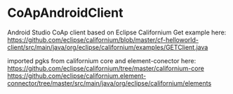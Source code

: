 # CoApAndroidClient
Android Studio CoAp client based on Eclipse Californium Get example here:
https://github.com/eclipse/californium/blob/master/cf-helloworld-client/src/main/java/org/eclipse/californium/examples/GETClient.java

imported pgks from californium core and element-conector here:
https://github.com/eclipse/californium/tree/master/californium-core
https://github.com/eclipse/californium.element-connector/tree/master/src/main/java/org/eclipse/californium/elements





